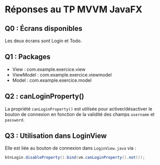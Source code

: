 # Réponses au TP MVVM JavaFX

## Q0 : Écrans disponibles
Les deux écrans sont Login et Todo.

## Q1 : Packages
- View : com.example.exercice.view
- ViewModel : com.example.exercice.viewmodel
- Model : com.example.exercice.model

## Q2 : canLoginProperty()
La propriété `canLoginProperty()` est utilisée pour activer/désactiver le bouton de connexion en fonction de la validité des champs `username` et `password`.

## Q3 : Utilisation dans LoginView
Elle est liée au bouton de connexion dans `LoginView.java` via :
```java
btnLogin.disableProperty().bind(vm.canLoginProperty().not());
